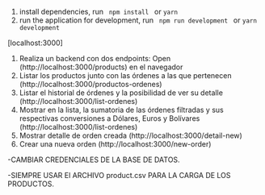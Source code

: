 1.  install dependencies, run ```  npm install  ``` or ``` yarn ```
2.  run the application for development, run ```  npm run development  ``` or ``` yarn development ```

[localhost:3000]

1.	Realiza un backend con dos endpoints:  Open (http://localhost:3000/products) en el navegador
4. Listar los productos junto con las órdenes a las que pertenecen (http://localhost:3000/productos-ordenes)
5. Listar el historial de órdenes y la posibilidad de ver su detalle (http://localhost:3000/list-ordenes)
6. Mostrar en la lista, la sumatoria de las órdenes filtradas y sus respectivas conversiones a Dólares, Euros y Bolívares (http://localhost:3000/list-ordenes)
7. Mostrar detalle de orden creada (http://localhost:3000/detail-new)
8. Crear una nueva orden (http://localhost:3000/new-order)


-CAMBIAR CREDENCIALES DE LA BASE DE DATOS.

-SIEMPRE USAR El ARCHIVO product.csv PARA LA CARGA DE LOS PRODUCTOS.